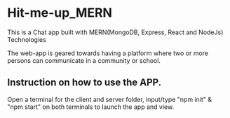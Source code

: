 # Hit-me-up_MERN

This is a Chat app built with MERN(MongoDB, Express, React and NodeJs) Technologies

The web-app is geared towards having a platform where two or more persons can communicate in a community or school.

## Instruction on how to use the APP.

Open a terminal for the client and server folder, input/type "npm init" & "npm start" on both terminals to launch the app and view.
